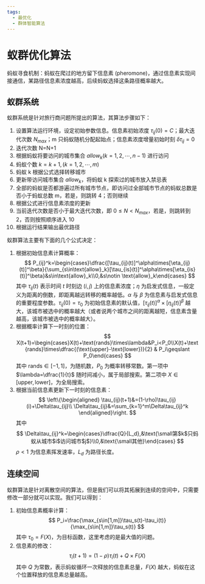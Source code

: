 ```yaml
---
tags:
  - 最优化
  - 群体智能算法
---
```


# 蚁群优化算法

蚂蚁寻食机制：蚂蚁在爬过的地方留下信息素 (pheromone)，通过信息素实现间接通信，某路径信息素浓度越高，后续蚂蚁选择这条路径概率越大。

## 蚁群系统

蚁群系统是针对旅行商问题所提出的算法，其算法步骤如下：
1. 设置算法运行环境，设定初始参数信息。信息素初始浓度 $\tau_{ij}(0)=C$；最大迭代次数 $N_{max}$；m 只蚂蚁随机分配起始点；信息素浓度增量初始时刻 $\delta \tau_{ij}=0$
2. 迭代次数 N=N+1
3. 根据蚂蚁将要访问的城市集合 $allow_k(k=1,2,\cdots,n-1)$ 进行访问
4. 蚂蚁个数 $k=k+1,(k=1,2,\cdots,m)$
5. 蚂蚁 k 根据公式选择转移城市
6. 更新带访问城市集合 $allow_k$，将蚂蚁 k 探索过的城市放入禁忌表
7. 全部的蚂蚁是否都游遍过所有城市节点，即访问过全部城市节点的蚂蚁总数是否小于蚂蚁总数 m，若是，则跳转 4；否则继续
8. 根据公式进行信息素浓度的更新
9. 当前迭代次数是否小于最大迭代次数，即 $0\leq N< N_{max}$，若是，则跳转到 2，否则按照顺序进入 10
10. 根据运行结果输出最优路径

蚁群算法主要有下面的几个公式决定：
1. 根据初始信息素计算概率：
   $$
P_{ij}^k=\begin{cases}\dfrac{[\tau_{ij}(t)]^\alpha\times[\eta_{ij}(t)]^\beta}{\sum_{s\in\text{allow}_k}[\tau_{is}(t)]^\alpha\times[\eta_{is}(t)]^\beta}&s\in\text{allow}_k\\0,&s\notin \text{allow}_k\end{cases}
$$
其中 $\tau_{ij}(t)$ 表示时间 $t$ 时刻边 $(i,j)$ 上的信息素浓度；$\eta$ 为启发式信息，一般定义为距离的倒数，即距离越远转移的概率越低。$\alpha$ 与 $\beta$ 为信息素与启发式信息的重要程度参数。$\tau_{ij}(0)=\tau_0$ 为初始信息素的默认值，$[\tau_{ij}(t)]^\alpha\times[\eta_{ij}(t)]^\beta$ 越大，该城市被选中的概率越大（或者说两个城市之间的距离越短，信息素含量越高，该城市被选中的概率越大）。
2. 根据概率计算下一时刻的位置：
   $$
X(t+1)=\begin{cases}X(t)+\text{rands}\times\lambda&P_i<P_0\\X(t)+\text{rands}\times\dfrac{(\text{upper}-\text{lower})}{2} & P_i\geqslant P_0\end{cases}
$$
其中 $\text{rands}\in[-1,1]$，为随机数，$P_0$ 为概率转移常数。第一项中 $\lambda=\dfrac{1}{t}$ 随时间减小，属于局部搜索。第二项中 $X\in[\text{upper},\text{lower}]$，为全局搜索。
3. 根据当前信息素更新下一时刻的信息素：
   $$
\left\{\begin{aligned}
\tau_{ij}(t+1)&=(1-\rho)\tau_{ij}(i)+\Delta\tau_{ij}\\
\Delta\tau_{ij}&=\sum_{k=1}^m\Delta\tau_{ij}^k
\end{aligned}\right.
$$
其中
$$
\Delta\tau_{ij}^k=\begin{cases}\dfrac{Q}{L_d},&\text{\small第$k$只蚂蚁从城市$i$访问城市$j$}\\0,&\text{\small其他}\end{cases}
$$
$\rho<1$ 为信息素挥发速率，$L_d$ 为路径长度。

## 连续空间

蚁群算法是针对离散空间的算法，但是我们可以将其拓展到连续的空间中，只需要修改一部分就可以实现。我们可以得到：
1. 初始信息素概率计算：
   $$
P_i=\frac{\max_{s\in[1,m]}\tau_s(t)-\tau_i(t)}{\max_{s\in[1,m]}\tau_s(t)}
$$
其中 $\tau_0=F(X)$，为目标函数，这里考虑的是最大值的问题。
2. 信息素的修改：
$$
\tau_i(t+1)=(1-\rho)\tau_i(t)+Q\times F(X)
$$
其中 $Q$ 为常数，表示蚂蚁循环一次释放的信息素总量，$F(X)$ 越大，蚂蚁在这个位置释放的信息素总量越高。